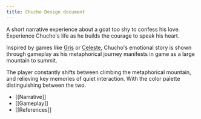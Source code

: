 ```yaml
---
title: Chucho Design document
---
```

A short narrative experience about a goat too shy to confess his love. Experience Chucho's life as he builds the courage to speak his heart.

Inspired by games like [Gris](https://store.steampowered.com/app/683320/GRIS/) or [Celeste](https://store.steampowered.com/app/504230/Celeste/), Chucho's emotional story is shown through gameplay as his metaphorical journey manifests in game as a large mountain to summit. 

The player constantly shifts between climbing the metaphorical mountain, and relieving key memories of quiet interaction. With the color palette distinguishing between the two. 

- [[Narrative]]
- [[Gameplay]]
- [[References]]